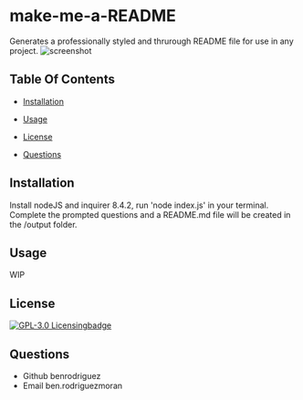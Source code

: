 
# make-me-a-README
Generates a professionally styled and thrurough README file for use in any project.
![screenshot](assets/images/screenshot.png)
## Table Of Contents
- [Installation](#installation)
- [Usage](#usage)

- [License](#license)
- [Questions](#questions)




## Installation 
Install nodeJS and inquirer 8.4.2, run 'node index.js' in your terminal. Complete the prompted questions and a README.md file will be created in the /output folder.
## Usage 
WIP

## License

[![GPL-3.0 Licensing](https://img.shields.io/badge/license-gpl-3.0-blue.svg)badge](https://choosealicense.com/licenses/gpl-3.0/)

## Questions
- Github benrodriguez 
- Email ben.rodriguezmoran



